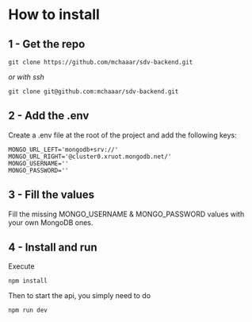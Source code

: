 # How to install

## 1 - Get the repo
```
git clone https://github.com/mchaaar/sdv-backend.git
```
*or with ssh*
```
git clone git@github.com:mchaaar/sdv-backend.git
```

## 2 - Add the .env

Create a .env file at the root of the project and add the following keys:
```
MONGO_URL_LEFT='mongodb+srv://'
MONGO_URL_RIGHT='@cluster0.xruot.mongodb.net/'
MONGO_USERNAME=''
MONGO_PASSWORD=''
```

## 3 - Fill the values

Fill the missing MONGO_USERNAME & MONGO_PASSWORD values with your own MongoDB ones.

## 4 - Install and run

Execute
```
npm install
```

Then to start the api, you simply need to do
```
npm run dev
```
